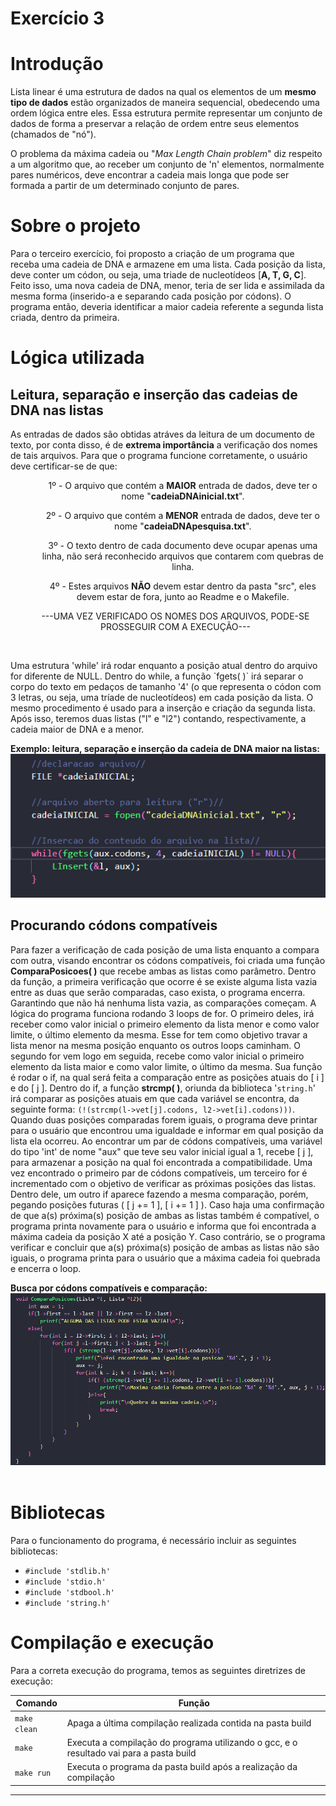 # Exercício 3
<h1>Introdução</h1>
<p>Lista linear é uma estrutura de dados na qual os elementos de um <b>mesmo tipo de dados</b> estão organizados de maneira sequencial, obedecendo uma ordem lógica entre eles. Essa estrutura permite representar um conjunto de dados de forma a preservar a relação de ordem entre seus elementos (chamados de "nó").</p>
<p>O problema da máxima cadeia ou "<i>Max Length Chain problem</i>" diz respeito a um algoritmo que, ao receber um conjunto de 'n' elementos, normalmente pares numéricos, deve encontrar a cadeia mais longa que pode ser formada a partir de um determinado conjunto de pares.</p>

<h1>Sobre o projeto</h1>
<p>Para o terceiro exercício, foi proposto a criação de um programa que receba uma cadeia de DNA e armazene em uma lista. Cada posição da lista, deve conter um códon, ou seja, uma triade de nucleotídeos [<b>A, T, G, C</b>]. Feito isso, uma nova cadeia de DNA, menor, teria de ser lida e assimilada da mesma forma (inserido-a e separando cada posição por códons). O programa então, deveria identificar a maior cadeia referente a segunda lista criada, dentro da primeira.</p>

<h1>Lógica utilizada</h1>
<h2>Leitura, separação e inserção das cadeias de DNA nas listas</h2>
<p>As entradas de dados são obtidas atráves da leitura de um documento de texto, por conta disso, é de <b>extrema importância</b> a verificação dos nomes de tais arquivos. Para que o programa funcione corretamente, o usuário deve certificar-se de que:
<ul>
    <center>
    <ol>1º - O arquivo que contém a <b>MAIOR</b> entrada de dados, deve ter o nome "<b>cadeiaDNAinicial.txt</b>".</ol>
    <ol>2º - O arquivo que contém a <b>MENOR</b> entrada de dados, deve ter o nome "<b>cadeiaDNApesquisa.txt</b>".</ol>
    <ol>3º - O texto dentro de cada documento deve ocupar apenas uma linha, não será reconhecido arquivos que contarem com quebras de linha.</ol>
    <ol>4º - Estes arquivos <b>NÃO</b> devem estar dentro da pasta "src", eles devem estar de fora, junto ao Readme e o Makefile.</ol>
    <p>---UMA VEZ VERIFICADO OS NOMES DOS ARQUIVOS, PODE-SE PROSSEGUIR COM A EXECUÇÃO---</p>
    </center>
</ul>
<br/>
<p>Uma estrutura 'while' irá rodar enquanto a posição atual dentro do arquivo for diferente de NULL. Dentro do while, a função `fgets( )` irá separar o corpo do texto em pedaços de tamanho '4' (o que representa o códon com 3 letras, ou seja, uma tríade de nucleotídeos) em cada posição da lista. O mesmo procedimento é usado para a inserção e criação da segunda lista. Após isso, teremos duas listas ("l" e "l2") contando, respectivamente, a cadeia maior de DNA e a menor.</p>
<b>Exemplo: leitura, separação e inserção da cadeia de DNA maior na listas:</b> 
<div align="center">
    <img src="imgs/exemplo_insert_lista.png">
</div>

<h2>Procurando códons compatíveis</h2>
<p>Para fazer a verificação de cada posição de uma lista enquanto a compara com outra, visando encontrar os códons compatíveis, foi criada uma função <b>ComparaPosicoes( )</b> que recebe ambas as listas como parâmetro. Dentro da função, a primeira verificação que ocorre é se existe alguma lista vazia entre as duas que serão comparadas, caso exista, o programa encerra. Garantindo que não há nenhuma lista vazia, as comparações começam.
A lógica do programa funciona rodando 3 loops de for. O primeiro deles, irá receber como valor inicial o primeiro elemento da lista menor e como valor limite, o último elemento da mesma. Esse for tem como objetivo travar a lista menor na mesma posição enquanto os outros loops caminham. O segundo for vem logo em seguida, recebe como valor inicial o primeiro elemento da lista maior e como valor limite, o último da mesma. Sua função é rodar o if, na qual será feita a comparação entre as posições atuais do [ i ] e do [ j ]. Dentro do if, a função <b>strcmp( )</b>, oriunda da biblioteca '<code>string.h</code>' irá comparar as posições atuais em que cada variável se encontra, da seguinte forma: <code>(!(strcmp(l->vet[j].codons, l2->vet[i].codons)))</code>. Quando duas posições comparadas forem iguais, o programa deve printar para o usuário que encontrou uma igualdade e informar em qual posição da lista ela ocorreu. Ao encontrar um par de códons compatíveis, uma variável do tipo 'int' de nome "aux" que teve seu valor inicial igual a 1, recebe [ j ], para armazenar a posição na qual foi encontrada a compatibilidade. Uma vez encontrado o primeiro par de códons compatíveis, um terceiro for é incrementado com o objetivo de verificar as próximas posições das listas. Dentro dele, um outro if aparece fazendo a mesma comparação, porém, pegando posições futuras ( [ j += 1 ], [ i += 1 ] ). Caso haja uma confirmação de que a(s) próxima(s) posição de ambas as listas também é compatível, o programa printa novamente para o usuário e informa que foi encontrada a máxima cadeia da posição X até a posição Y. Caso contrário, se o programa verificar e concluir que a(s) próxima(s) posição de ambas as listas não são iguais, o programa printa para o usuário que a máxima cadeia foi quebrada e encerra o loop.</p>
<b>Busca por códons compatíveis e comparação:</b>
<div align="center">
    <img src="imgs/compara_pos.png">
</div>
<br/>
<h1>Bibliotecas</h1>
<p>Para o funcionamento do programa, é necessário incluir as seguintes bibliotecas: 
<ul>
    <li><code>#include 'stdlib.h'</code></li>
    <li><code>#include 'stdio.h'</code></li>
    <li><code>#include 'stdbool.h'</code></li>
    <li><code>#include 'string.h'</code></li>
</ul>

<h1>Compilação e execução</h1>
<p>Para a correta execução do programa, temos as seguintes diretrizes de execução:<p>


| Comando                |  Função                                                                                           |                     
| -----------------------| ------------------------------------------------------------------------------------------------- |
|  `make clean`          | Apaga a última compilação realizada contida na pasta build                                        |
|  `make`                | Executa a compilação do programa utilizando o gcc, e o resultado vai para a pasta build           |
|  `make run`            | Executa o programa da pasta build após a realização da compilação                                 |
<hr/>